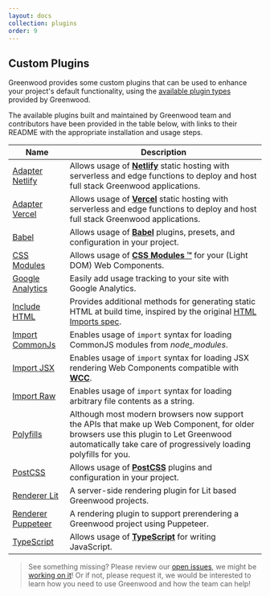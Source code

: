 ```yaml
---
layout: docs
collection: plugins
order: 9
---
```


## Custom Plugins
Greenwood provides some custom plugins that can be used to enhance your project's default functionality, using the [available plugin types](/plugins/) provided by Greenwood.

The available plugins built and maintained by Greenwood team and contributors have been provided in the table below, with links to their README with the appropriate installation and usage steps.

| Name  | Description  |
|---|---|
| [Adapter Netlify](https://github.com/ProjectEvergreen/greenwood/tree/master/packages/plugin-adapter-netlify) | Allows usage of [**Netlify**](https://www.netlify.com/) static hosting with  serverless and edge functions to deploy and host full stack Greenwood applications. |
| [Adapter Vercel](https://github.com/ProjectEvergreen/greenwood/tree/master/packages/plugin-adapter-vercel) | Allows usage of [**Vercel**](https://vercel.com/) static hosting with serverless and edge functions to deploy and host full stack Greenwood applications. |
| [Babel](https://github.com/ProjectEvergreen/greenwood/tree/master/packages/plugin-babel) | Allows usage of [**Babel**](https://babeljs.io/) plugins, presets, and configuration in your project. |
| [CSS Modules](https://github.com/ProjectEvergreen/greenwood/tree/master/packages/plugin-css-modules) | Allows usage of [**CSS Modules ™️**](https://github.com/css-modules/css-modules) for your (Light DOM) Web Components. |
| [Google Analytics](https://github.com/ProjectEvergreen/greenwood/tree/master/packages/plugin-google-analytics) | Easily add usage tracking to your site with Google Analytics. |
| [Include HTML](https://github.com/ProjectEvergreen/greenwood/tree/master/packages/plugin-include-html) | Provides additional methods for generating static HTML at build time, inspired by the original [HTML Imports spec](https://www.html5rocks.com/en/tutorials/webcomponents/imports/). |
| [Import CommonJs](https://github.com/ProjectEvergreen/greenwood/tree/master/packages/plugin-import-commonjs) | Enables usage of `import` syntax for loading CommonJS modules from _node_modules_. |
| [Import JSX](https://github.com/ProjectEvergreen/greenwood/tree/master/packages/plugin-import-jsx) | Enables usage of `import` syntax for loading JSX rendering Web Components compatible with [**WCC**](https://github.com/ProjectEvergreen/wcc). |
| [Import Raw](https://github.com/ProjectEvergreen/greenwood/tree/master/packages/plugin-import-raw) | Enables usage of `import` syntax for loading arbitrary file contents as a string. |
| [Polyfills](https://github.com/ProjectEvergreen/greenwood/tree/master/packages/plugin-polyfills) | Although most modern browsers now support the APIs that make up Web Component, for older browsers use this plugin to Let Greenwood automatically take care of progressively loading polyfills for you. |
| [PostCSS](https://github.com/ProjectEvergreen/greenwood/tree/master/packages/plugin-postcss) | Allows usage of [**PostCSS**](https://postcss.org/) plugins and configuration in your project. |
| [Renderer Lit](https://github.com/ProjectEvergreen/greenwood/tree/master/packages/plugin-renderer-lit) | A server-side rendering plugin for Lit based Greenwood projects. |
| [Renderer Puppeteer](https://github.com/ProjectEvergreen/greenwood/tree/master/packages/plugin-renderer-puppeteer) | A rendering plugin to support prerendering a Greenwood project using Puppeteer. |
| [TypeScript](https://github.com/ProjectEvergreen/greenwood/tree/master/packages/plugin-typescript) | Allows usage of [**TypeScript**](https://www.typescriptlang.org/) for writing JavaScript. |

> See something missing?  Please review our [open issues](https://github.com/ProjectEvergreen/greenwood/issues), we might be [working on it](https://github.com/ProjectEvergreen/greenwood/projects)!  Or if not, please request it, we would be interested to learn how you need to use Greenwood and how the team can help!